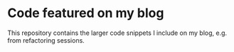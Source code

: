 # Code featured on my blog

This repository contains the larger code snippets I include on my blog, e.g. from refactoring sessions.
